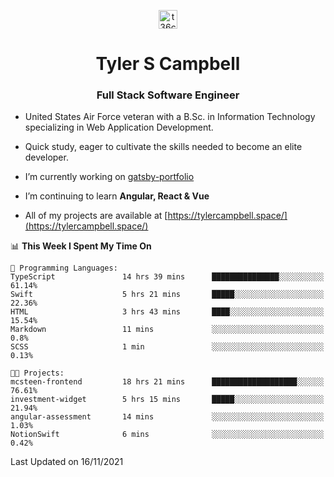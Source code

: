 <p align="center">
<a href="https://www.linkedin.com/in/t36campbell" target="blank"><img align="center" src="https://ik.imagekit.io/t36campbell/Portfolio/linkedin.png.original_m8bbGgPh6.png" alt="t36campbell" height="30" width="30" /></a>
</p>
<h1 align="center">Tyler S Campbell</h1>
<h3 align="center">Full Stack Software Engineer</h3>

* United States Air Force veteran with a B.Sc. in Information Technology specializing in Web Application Development. 

* Quick study, eager to cultivate the skills needed to become an elite developer.

* I’m currently working on [gatsby-portfolio](https://github.com/t36campbell/gatsby-portfolio)

* I’m continuing to learn **Angular, React & Vue**

* All of my projects are available at [https://tylercampbell.space/](https://tylercampbell.space/)

<!--START_SECTION:waka-->
📊 **This Week I Spent My Time On** 

```text
💬 Programming Languages: 
TypeScript               14 hrs 39 mins      ███████████████░░░░░░░░░░   61.14% 
Swift                    5 hrs 21 mins       █████░░░░░░░░░░░░░░░░░░░░   22.36% 
HTML                     3 hrs 43 mins       ████░░░░░░░░░░░░░░░░░░░░░   15.54% 
Markdown                 11 mins             ░░░░░░░░░░░░░░░░░░░░░░░░░   0.8% 
SCSS                     1 min               ░░░░░░░░░░░░░░░░░░░░░░░░░   0.13%

🐱‍💻 Projects: 
mcsteen-frontend         18 hrs 21 mins      ███████████████████░░░░░░   76.61% 
investment-widget        5 hrs 15 mins       █████░░░░░░░░░░░░░░░░░░░░   21.94% 
angular-assessment       14 mins             ░░░░░░░░░░░░░░░░░░░░░░░░░   1.03% 
NotionSwift              6 mins              ░░░░░░░░░░░░░░░░░░░░░░░░░   0.42%

```


 Last Updated on 16/11/2021
<!--END_SECTION:waka-->
